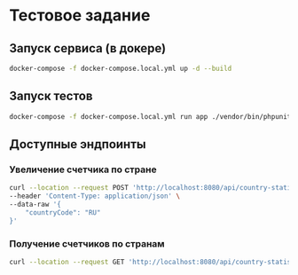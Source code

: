 # Тестовое задание

## Запуск сервиса (в докере)

```bash
docker-compose -f docker-compose.local.yml up -d --build
```

## Запуск тестов

```bash
docker-compose -f docker-compose.local.yml run app ./vendor/bin/phpunit
```

## Доступные эндпоинты

### Увеличение счетчика по стране

```bash
curl --location --request POST 'http://localhost:8080/api/country-statistic' \
--header 'Content-Type: application/json' \
--data-raw '{
    "countryCode": "RU"
}'
```

### Получение счетчиков по странам

```bash
curl --location --request GET 'http://localhost:8080/api/country-statistic'
```

